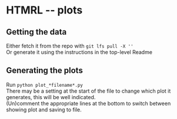 # HTMRL -- plots

## Getting the data
Either fetch it from the repo with
`git lfs pull -X ''`  
Or generate it using the instructions in the top-level Readme

## Generating the plots
Run `python plot_*filename*.py`  
There may be a setting at the start of the file to change which plot it generates, this will be well indicated.  
(Un)comment the appropriate lines at the bottom to switch between showing plot and saving to file.
